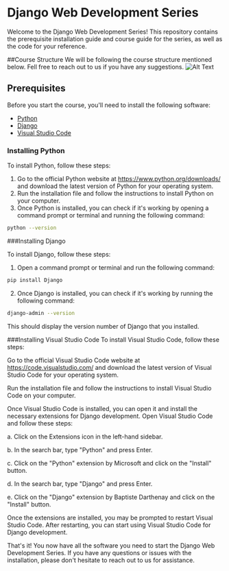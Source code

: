 # Django Web Development Series

Welcome to the Django Web Development Series! This repository contains the prerequisite installation guide and course guide for the series, as well as the code for your reference.

##Course Structure 
We will be following the course structure mentioned below. Fell free to reach out to us if you have any suggestions.
![Alt Text](/home/ranjan/Django-Series)


## Prerequisites

Before you start the course, you'll need to install the following software:

- [Python](https://www.python.org/downloads/)
- [Django](https://www.djangoproject.com/download/)
- [Visual Studio Code](https://code.visualstudio.com/)

### Installing Python

To install Python, follow these steps:

1. Go to the official Python website at https://www.python.org/downloads/ and download the latest version of Python for your operating system.
2. Run the installation file and follow the instructions to install Python on your computer.
3. Once Python is installed, you can check if it's working by opening a command prompt or terminal and running the following command:
```sh
python --version
```

###Installing Django

To install Django, follow these steps:

1. Open a command prompt or terminal and run the following command:
```sh
pip install Django
```
2. Once Django is installed, you can check if it's working by running the following command:
```sh
django-admin --version
```
This should display the version number of Django that you installed.

###Installing Visual Studio Code
To install Visual Studio Code, follow these steps:

Go to the official Visual Studio Code website at https://code.visualstudio.com/ and download the latest version of Visual Studio Code for your operating system.

Run the installation file and follow the instructions to install Visual Studio Code on your computer.

Once Visual Studio Code is installed, you can open it and install the necessary extensions for Django development. Open Visual Studio Code and follow these steps:

a. Click on the Extensions icon in the left-hand sidebar.

b. In the search bar, type "Python" and press Enter.

c. Click on the "Python" extension by Microsoft and click on the "Install" button.

d. In the search bar, type "Django" and press Enter.

e. Click on the "Django" extension by Baptiste Darthenay and click on the "Install" button.

Once the extensions are installed, you may be prompted to restart Visual Studio Code. After restarting, you can start using Visual Studio Code for Django development.

That's it! You now have all the software you need to start the Django Web Development Series. If you have any questions or issues with the installation, please don't hesitate to reach out to us for assistance.


